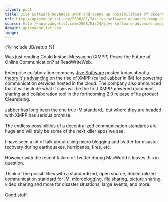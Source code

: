 ```yaml
---
layout: post
title: Jive Software advances XMPP and opens up possibilities of decentralized open source communications
url: http://apievangelist.com/2008/01/24/jive-software-advances-xmpp-and-opens-up-possibilities-of-decentralized-open-source-communications/
source: http://apievangelist.com/2008/01/24/jive-software-advances-xmpp-and-opens-up-possibilities-of-decentralized-open-source-communications/
domain: apievangelist.com
image: 
---
```

{% include JB/setup %}<p>Was just reading Could Instant Messaging (XMPP) Power the Future of Online Communication? at ReadWriteWeb. <br /><br />Enterprise collaboration company <a href="http://www.jivesoftware.com/">Jive Software</a> posted today about <a href="http://www.jivesoftware.com/community/blogs/jivetalks/2008/01/24/xmpp-aka-jabber-is-the-future-for-cloud-services">a theory it's advancing</a> on the rise of XMPP (called Jabber in IM) for powering communication services hosted in the cloud. The company also announced that it will include what it says will be the first XMPP-powered document sharing and collaboration tool in the forthcoming 2.0 release of its product Clearspring.<br /><br />Jabber has long been the one true IM standard...but where they are headed with XMPP has serious promise.<br /><br />The endless possibilities of a decentralized communication standards are huge and will truly be some of the next killer apps we see.<br /><br />I have seen a lot of talk about using micro blogging and twitter for disaster recovery during earthquakes, hurricanes, fires, etc. <br /><br />However with the recent failure of Twitter during MacWorld it leaves this in question.<br /><br />Think of the possibilities with a standardized, open source, decentralized communication standard for IM, microblogging, file sharing, picture sharing, video sharing and more for disaster situations, large events, and more.<br /><br />Good stuff.</p>
